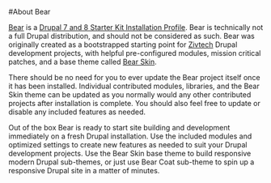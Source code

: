 #About Bear

[Bear](http://bear.zivtech.com) is a [Drupal 7 and 8 Starter Kit Installation Profile](https://www.drupal.org/project/bear). Bear is technically not a full Drupal distribution, and should not be considered as such. Bear was originally created as a bootstrapped starting point for [Zivtech](https://www.zivtech.com/) Drupal development projects, with helpful pre-configured modules, mission critical patches, and a base theme called [Bear Skin](https://www.drupal.org/project/bear_skin).

There should be no need for you to ever update the Bear project itself once it has been installed. Individual contributed modules, libraries, and the Bear Skin theme can be updated as you normally would any other contributed projects after installation is complete. You should also feel free to update or disable any included features as needed.

Out of the box Bear is ready to start site building and development immediately on a fresh Drupal installation. Use the included modules and optimized settings to create new features as needed to suit your Drupal development projects. Use the Bear Skin base theme to build responsive modern Drupal sub-themes, or just use Bear Coat sub-theme to spin up a responsive Drupal site in a matter of minutes.
